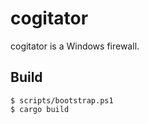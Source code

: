 cogitator
=========

cogitator is a Windows firewall.

Build
-----

```console
$ scripts/bootstrap.ps1
$ cargo build
```
